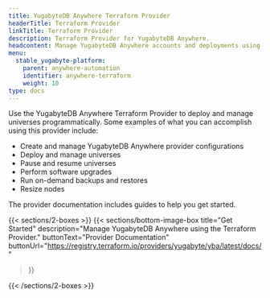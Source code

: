 ```yaml
---
title: YugabyteDB Anywhere Terraform Provider
headerTitle: Terraform Provider
linkTitle: Terraform Provider
description: Terraform Provider for YugabyteDB Anywhere.
headcontent: Manage YugabyteDB Anywhere accounts and deployments using the Terraform Provider
menu:
  stable_yugabyte-platform:
    parent: anywhere-automation
    identifier: anywhere-terraform
    weight: 10
type: docs
---
```


Use the YugabyteDB Anywhere Terraform Provider to deploy and manage universes programmatically. Some examples of what you can accomplish using this provider include:

- Create and manage YugabyteDB Anywhere provider configurations
- Deploy and manage universes
- Pause and resume universes
- Perform software upgrades
- Run on-demand backups and restores
- Resize nodes

The provider documentation includes guides to help you get started.

{{< sections/2-boxes >}}
  {{< sections/bottom-image-box
    title="Get Started"
    description="Manage YugabyteDB Anywhere using the Terraform Provider."
    buttonText="Provider Documentation"
    buttonUrl="https://registry.terraform.io/providers/yugabyte/yba/latest/docs/"
  >}}

{{< /sections/2-boxes >}}
